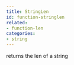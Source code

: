 ```yaml
---
title: StringLen
id: function-stringlen
related:
- function-len
categories:
- string
---
```


returns the len of a string
